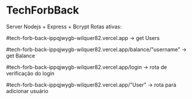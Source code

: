 # TechForbBack
Server Nodejs + Express + Bcrypt
Rotas ativas:

#tech-forb-back-ippqjwygb-wilquer82.vercel.app -> get Users

#tech-forb-back-ippqjwygb-wilquer82.vercel.app/balance/"username" -> get Balance

#tech-forb-back-ippqjwygb-wilquer82.vercel.app/login -> rota de verificação do login

#tech-forb-back-ippqjwygb-wilquer82.vercel.app/"User" -> rota para adicionar usuário
